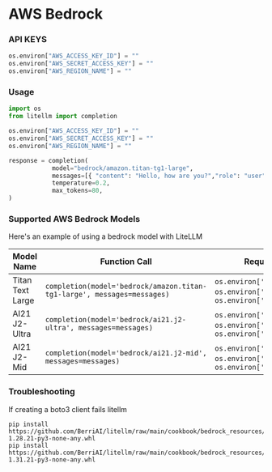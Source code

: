 # AWS Bedrock

### API KEYS
```python
os.environ["AWS_ACCESS_KEY_ID"] = ""
os.environ["AWS_SECRET_ACCESS_KEY"] = ""
os.environ["AWS_REGION_NAME"] = ""
```

### Usage
```python
import os 
from litellm import completion

os.environ["AWS_ACCESS_KEY_ID"] = ""
os.environ["AWS_SECRET_ACCESS_KEY"] = ""
os.environ["AWS_REGION_NAME"] = ""

response = completion(
            model="bedrock/amazon.titan-tg1-large", 
            messages=[{ "content": "Hello, how are you?","role": "user"}],
            temperature=0.2,
            max_tokens=80,
)
```

### Supported AWS Bedrock Models
Here's an example of using a bedrock model with LiteLLM 

| Model Name       | Function Call                                  | Required OS Variables              |
|------------------|--------------------------------------------|------------------------------------|
| Titan Text Large       | `completion(model='bedrock/amazon.titan-tg1-large', messages=messages)`   | `os.environ['AWS_ACCESS_KEY_ID']`, `os.environ['AWS_SECRET_ACCESS_KEY']`, `os.environ['AWS_REGION_NAME']`     |
| AI21 J2-Ultra       | `completion(model='bedrock/ai21.j2-ultra', messages=messages)`   | `os.environ['AWS_ACCESS_KEY_ID']`, `os.environ['AWS_SECRET_ACCESS_KEY']`, `os.environ['AWS_REGION_NAME']`     |
| AI21 J2-Mid      | `completion(model='bedrock/ai21.j2-mid', messages=messages)`   | `os.environ['AWS_ACCESS_KEY_ID']`, `os.environ['AWS_SECRET_ACCESS_KEY']`, `os.environ['AWS_REGION_NAME']`     |

### Troubleshooting
If creating a boto3 client fails litellm
```shell
pip install https://github.com/BerriAI/litellm/raw/main/cookbook/bedrock_resources/boto3-1.28.21-py3-none-any.whl
pip install https://github.com/BerriAI/litellm/raw/main/cookbook/bedrock_resources/botocore-1.31.21-py3-none-any.whl
```